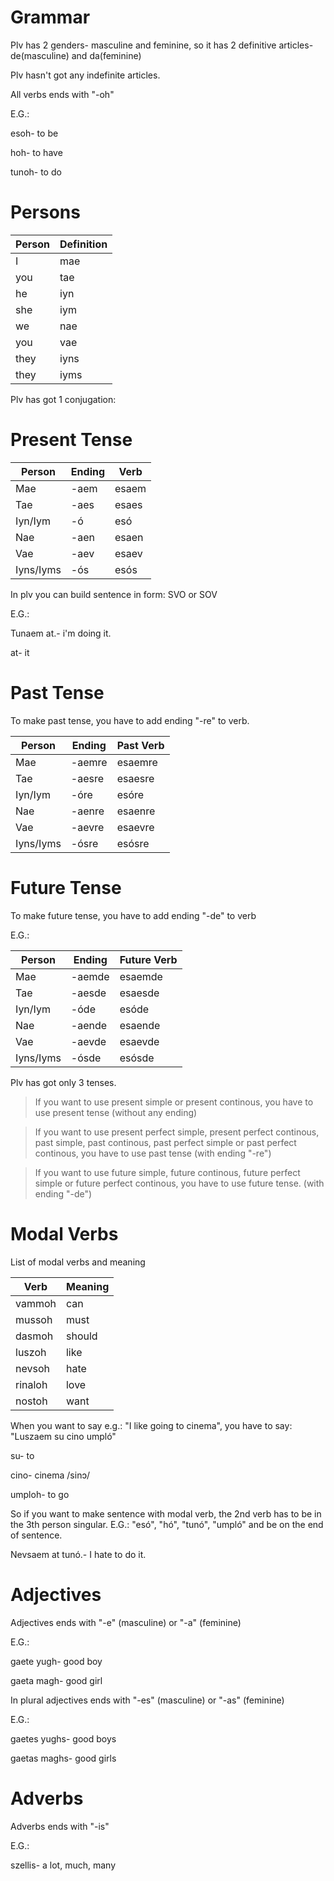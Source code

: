 
# Grammar

Plv has 2 genders- masculine and feminine, so it has 2 definitive articles- de(masculine) and da(feminine)

Plv hasn't got any indefinite articles.

All verbs ends with "-oh" 

E.G.: 

esoh- to be  

hoh- to have  

tunoh- to do

# Persons

Person| Definition
------|----------
I | mae
you | tae
he | iyn
she | iym
we | nae
you | vae
they| iyns
they| iyms
 
Plv has got 1 conjugation:

# Present Tense

Person | Ending | Verb
-------|--------|------
Mae | -aem | esaem
Tae | -aes| esaes
Iyn/Iym |-ó| esó
Nae | -aen | esaen
Vae | -aev | esaev
Iyns/Iyms |-ós | esós

In plv you can build sentence in form: SVO or SOV

E.G.:

Tunaem at.- i'm doing it.

at- it

# Past Tense

To make past tense, you have to add ending "-re" to verb.

Person | Ending | Past Verb
-------|--------|----------
Mae | -aemre | esaemre
Tae | -aesre| esaesre
Iyn/Iym |-óre| esóre
Nae | -aenre | esaenre
Vae | -aevre | esaevre
Iyns/Iyms |-ósre | esósre

# Future Tense

To make future tense, you have to add ending "-de" to verb

E.G.:

Person | Ending | Future Verb
-------|--------|------------
Mae | -aemde | esaemde
Tae | -aesde| esaesde
Iyn/Iym |-óde| esóde
Nae | -aende | esaende
Vae | -aevde | esaevde
Iyns/Iyms |-ósde | esósde


Plv has got only 3 tenses.

> If you want to use present simple or present continous, you have to use present tense (without any ending)

> If you want to use present perfect simple, present perfect continous, past simple, past continous, past perfect simple or past perfect continous, you have to use past tense (with ending "-re")

> If you want to use future simple, future continous, future perfect simple or future perfect continous, you have to use future tense. (with ending "-de")

# Modal Verbs

List of modal verbs and meaning

Verb | Meaning
-----|--------
vammoh | can
mussoh | must
dasmoh | should
luszoh | like
nevsoh | hate
rinaloh | love
nostoh | want

When you want to say e.g.: "I like going to cinema", you have to say: "Luszaem su cino umpló"

su- to 

cino- cinema /sinɔ/

umploh- to go 

So if you want to make sentence with modal verb, the 2nd verb has to be in the 3th person singular. E.G.: "esó", "hó", "tunó", "umpló" and be on the end of sentence.

Nevsaem at tunó.- I hate to do it.

# Adjectives

Adjectives ends with "-e" (masculine) or "-a" (feminine)

E.G.:

gaete yugh- good boy

gaeta magh- good girl

In plural adjectives ends with "-es" (masculine) or "-as" (feminine)

E.G.:

gaetes yughs- good boys

gaetas maghs- good girls

# Adverbs

Adverbs ends with "-is"

E.G.:

szellis- a lot, much, many


